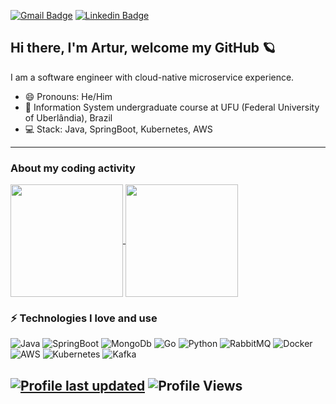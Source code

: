 
[![Gmail Badge](https://img.shields.io/badge/-arturcampos13@gmail.com-c14438?style=flat&logo=Gmail&logoColor=white)](mailto:arturcampos13@gmail.com "Connect via Email")
[![Linkedin Badge](https://img.shields.io/badge/-arturcamposrodrigues-0072b1?style=flat&logo=Linkedin&logoColor=white)](https://www.linkedin.com/in/arturcamposrodrigues/?locale=en_US/ "Connect on LinkedIn")

## Hi there, I'm Artur, welcome my GitHub 🪐

I am a software engineer with cloud-native microservice experience.

- 😄 Pronouns: He/Him
- 📖 Information System undergraduate course at UFU (Federal University of Uberlândia), Brazil
- 💻 Stack: Java, SpringBoot, Kubernetes, AWS


---

### About my coding activity
<div >
<a href="https://github.com/arturcampos">
  <img height="180em" align="center" src="https://github-readme-stats.vercel.app/api?username=arturcampos&show_icons=true&theme=dark&include_all_commits=true&count_private=true" />
</a>
<a href="https://github.com/arturcampos">
  <img height="180em" align="center" src="https://github-readme-stats.vercel.app/api/top-langs/?username=arturcampos&layout=compact&langs_count=7&theme=dark" />
</a>
</div>

	
### ⚡ Technologies I love and use
  
![Java](https://img.shields.io/badge/Java-darkred?style=flat-square&logo=java)
![SpringBoot](https://img.shields.io/badge/SpringBoot-darkred?style=flat-square&logo=springboot)
![MongoDb](https://img.shields.io/badge/MongoDB-darkred?style=flat-square&logo=mongodb)
![Go](https://img.shields.io/badge/Go-darkblue?style=flat-square&logo=go)
![Python](https://img.shields.io/badge/Python-darkblue?style=flat-square&logo=python)
![RabbitMQ](https://img.shields.io/badge/RabbitMQ-gray?style=flat-square&logo=rabbitmq)
![Docker](https://img.shields.io/badge/Docker-gray?style=flat-square&logo=docker)
![AWS](https://img.shields.io/badge/AWS-gray?style=flat-square&logo=amazonaws)
![Kubernetes](https://img.shields.io/badge/Kubernetes-gray?style=flat-square&logo=kubernetes)
![Kafka](https://img.shields.io/badge/ApacheKafka-gray?style=flat-square&logo=apachekafka)



[![Profile last updated](https://img.shields.io/github/last-commit/arturcampos/arturcampos/main?label=Last%20updated&style=flat)](https://github.com/arturcampos/arturcampos/commits)
  ![Profile Views](https://komarev.com/ghpvc/?username=arturcampos&color=blue)
  ----

<!--START_SECTION:activity-->
<!--END_SECTION:activity-->

<!--
**arturcampos/arturcampos** is a ✨ _special_ ✨ repository because its `README.md` (this file) appears on your GitHub profile.

Here are some ideas to get you started:

- 🔭 I’m currently working on ...
- 🌱 I’m currently learning ...
- 👯 I’m looking to collaborate on ...
- 🤔 I’m looking for help with ...
- 💬 Ask me about ...
- 📫 How to reach me: ...
 ...
- ⚡ Fun fact: ...
-->


